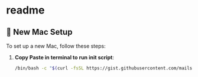 # readme
## 🚀 New Mac Setup

To set up a new Mac, follow these steps:

1.  **Copy Paste in terminal to run init script**:

    ```bash
    /bin/bash -c "$(curl -fsSL https://gist.githubusercontent.com/mailsone/7c31b51c01238f0b546e2ce3418886bc/raw/init.sh)"
    ```
